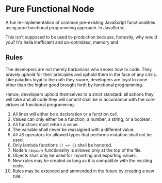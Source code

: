 # Pure Functional Node

A fun re-implementation of common pre-existing JavaScript functionalities
using pure functional programming approach. In JavaScript.

This isn't supposed to be used in-production because, honestly, why would you?
It's hella inefficient and un-optimized, memory and 

## Rules

The developers are not merely barbarians who knows how to code. They bravely
uphold for their principles and uphold them in the face of any crisis. Like
paladins loyal to the oath they swore, developers are loyal to none other than
the higher good brought forth by functional programming.

Hence, developers uphold themselves to a strict standard: all actions they
will take and all code they will commit shall be in accordance with the
core virtues of functional programming.

1. All lines will either be a declaration or a function call.
2. Values can only either be a function, a number, a string, or a boolean.
3. All functions must return a value.
4. The variable shall never be reassigned with a different value.
5. All JS operators for allowed types that performs mutation shall not be used.
6. Only lambda functions `() => {}` shall be honored.
7. Node's `require` functionality is allowed only at the top of the file.
8. Objects shall only be used for importing and exporting values.
9. New rules may be created as long as it is compatible with the existing code.
10. Rules may be extended and ammended in the future by creating a new rule.
